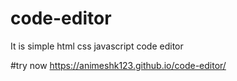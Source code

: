 # code-editor
It is simple html css javascript code editor

#try now
https://animeshk123.github.io/code-editor/

